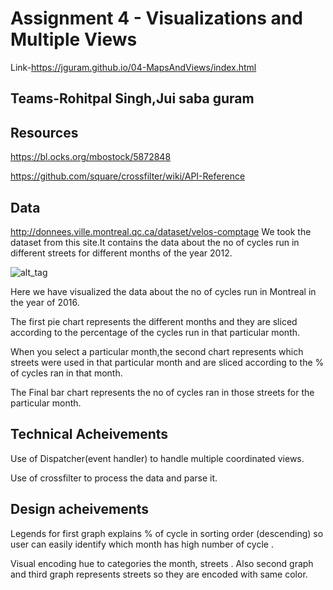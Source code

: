 
Assignment 4 - Visualizations and Multiple Views  
===

Link-https://jguram.github.io/04-MapsAndViews/index.html


Teams-Rohitpal Singh,Jui saba guram
---



Resources
---
https://bl.ocks.org/mbostock/5872848

https://github.com/square/crossfilter/wiki/API-Reference

Data
---
http://donnees.ville.montreal.qc.ca/dataset/velos-comptage
We took the dataset from this site.It contains the data about the no of cycles run in different streets for different months of the year 2012.



![alt_tag](https://github.com/jguram/04-MapsAndViews/blob/master/Screen%20Shot%202017-02-15%20at%2011.20.24%20PM.png)



Here we have visualized the data about the no of cycles run in Montreal in the year of 2016.

The first pie chart represents the different months and they are sliced according to the percentage of the cycles run in that particular month.

When you select a particular month,the second chart represents which streets were used in that particular month and are sliced according to the % of cycles ran in that month.

The Final bar chart represents the no of cycles ran in those streets for the particular month.





Technical Acheivements
---
Use of Dispatcher(event handler) to handle multiple coordinated views.

Use of crossfilter to process the data and parse it.

Design acheivements
---
Legends for first graph explains % of cycle in sorting order (descending) so user can easily identify which month has high number of cycle .

Visual encoding hue to categories the month, streets . Also second graph and third graph represents streets so they are encoded with same color.

